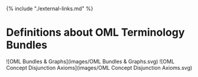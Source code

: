 {% include "./external-links.md" %}

# Definitions about OML Terminology Bundles

![OML Bundles & Graphs](images/OML Bundles & Graphs.svg)
![OML Concept Disjunction Axioms](images/OML Concept Disjunction Axioms.svg)


